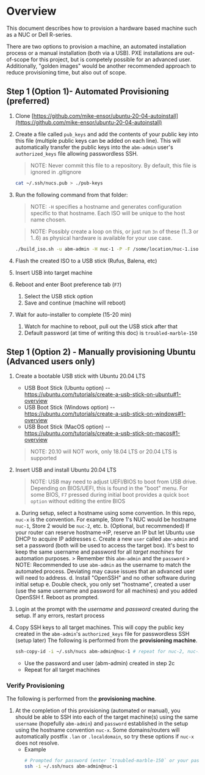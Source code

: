 # Overview

This document describes how to provision a hardware based machine such as a NUC or Dell R-series.

There are two options to provision a machine, an automated installation process or a manual installation (both via a USB). PXE installations are out-of-scope for this project, but is competely possible for an advanced user. Additionally, "golden images" would be another recommended approach to reduce provisioning time, but also out of scope.

## Step 1 (Option 1)- Automated Provisioning (preferred)

1. Clone [https://github.com/mike-ensor/ubuntu-20-04-autoinstall](https://github.com/mike-ensor/ubuntu-20-04-autoinstall)
1. Create a file called `pub_keys` and add the contents of your public key into this file (multiple public keys can be added on each line). This will automatically transfer the public keys into the `abm-admin` user's `authorized_keys` file allowing passwordless SSH.

    > NOTE: Never commit this file to a repository. By default, this file is ignored in .gitignore

    ```bash
    cat ~/.ssh/nucs.pub > ./pub-keys
    ```
1. Run the following command from that folder:
    > NOTE: `-H` specifies a hostname and generates configuration specific to that hostname. Each ISO will be unique to the host name chosen.

    > NOTE: Possibly create a loop on this, or just run `3n` of these (1..3 or 1..6) as physical hardware is available for your use case.
    ```bash
    ./build_iso.sh -u abm-admin -H nuc-1 -P -F /some/location/nuc-1.iso
    ```
1. Flash the created ISO to a USB stick (Rufus, Balena, etc)
1. Insert USB into target machine
1. Reboot and enter Boot preference tab (`F7`)
    1. Select the USB stick option
    1. Save and continue (machine will reboot)
1. Wait for auto-installer to complete (15-20 min)
    1. Watch for machine to reboot, pull out the USB stick after that
    1. Default password (at time of writing this doc) is `troubled-marble-150`

## Step 1 (Option 2) - Manually provisioning Ubuntu (Advanced users only)

1. Create a bootable USB stick with Ubuntu 20.04 LTS
    * USB Boot Stick (Ubuntu option) -- https://ubuntu.com/tutorials/create-a-usb-stick-on-ubuntu#1-overview
    * USB Boot Stick (Windows option) -- https://ubuntu.com/tutorials/create-a-usb-stick-on-windows#1-overview
    * USB Boot Stick (MacOS option) -- https://ubuntu.com/tutorials/create-a-usb-stick-on-macos#1-overview

    > NOTE: 20.10 will NOT work, only 18.04 LTS or 20.04 LTS is supported

1. Insert USB and install Ubuntu 20.04 LTS

    > NOTE: USB may need to adjust UEFI/BIOS to boot from USB drive. Depending on BIOS/UEFI, this is found in the "boot" menu. For some BIOS, `F7` pressed during initial boot provides a quick `boot option` without editing the entire BIOS

    a. During setup, select a hostname using some convention. In this repo, `nuc-x` is the convention. For example, Store 1's NUC would be hostname `nuc-1`, Store 2 would be `nuc-2`, etc.
    b. (Optional, but recommended) If your router can reserve hostname->IP, reserve an IP but let Ubuntu use DHCP to acquire IP addresses
    c. Create a new `user` called `abm-admin` and set a password (both will be used to access the target box). It's best to keep the same username and password for all *target machines* for automation purposes.
        > Remember this `abm-admin` and the `password`
        > NOTE: Recommended to use `abm-admin` as the username to match the automated process. Deviating may cause issues that an advanced user will need to address.
    d. Install "OpenSSH" and no other software during initial setup
    e. Double check, you only set "hostname", created a user (use the same username and password for all machines) and you added OpenSSH
    f. Reboot as prompted.
1. Login at the prompt with the *username* and *password* created during the setup. If any errors, restart process
1. Copy SSH keys to all target machines. This will copy the public key created in the `abm-admin`'s `authorized_keys` file for passwordless SSH (setup later)
   The following is performed from the **provisioning machine**.

    ```bash
    ssh-copy-id -i ~/.ssh/nucs abm-admin@nuc-1 # repeat for nuc-2, nuc-3...
    ```
    * Use the password and user (abm-admin) created in step 2c
    * Repeat for all target machines

### Verify Provisioning

The following is performed from the **provisioning machine**.

1. At the completion of this provisioning (automated or manual), you should be able to SSH into each of the target machine(s) using the same `username` (hopefully `abm-admin`) and `password` established in the setup using the hostname convention `nuc-x`. Some domains/routers will automatically postfix `.lan` or `.localdomain`, so try these options if `nuc-x` does not resolve.
    * Example
        ```bash
        # Prompted for password (enter `troubled-marble-150` or your password)
        ssh -i ~/.ssh/nucs abm-admin@nuc-1
        ```
